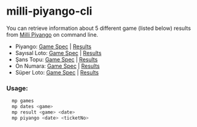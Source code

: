 # milli-piyango-cli

You can retrieve information about 5 different game (listed below) results from [Milli Piyango](http://www.mpi.gov.tr/) on command line.

* Piyango: [Game Spec](http://www.mpi.gov.tr/?q=node/1) | [Results](http://www.mpi.gov.tr/sonuclar/_cs_piyango.php)
* Sayısal Loto: [Game Spec](http://www.mpi.gov.tr/node/73?q=node/33) | [Results](http://www.mpi.gov.tr/sonuclar/_cs_sayisal.php)
* Şans Topu: [Game Spec](http://www.mpi.gov.tr/node/73?q=node/31) | [Results](http://www.mpi.gov.tr/sonuclar/_cs_sanstopu.php)
* On Numara: [Game Spec](http://www.mpi.gov.tr/node/73?q=node/8) | [Results](http://www.mpi.gov.tr/sonuclar/_cs_onnumara.php)
* Süper Loto: [Game Spec](http://www.mpi.gov.tr/node/73?q=node/32) | [Results](http://www.mpi.gov.tr/sonuclar/_cs_superloto.php)

### Usage:
```bash
  mp games
  mp dates <game>
  mp result <game> <date>
  mp piyango <date> <ticketNo>
```
